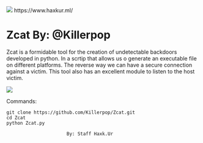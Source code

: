 <img src="https://1.bp.blogspot.com/-EkUHTqUCQ3Y/XdI1qZjrR1I/AAAAAAAABc8/aDjXNBNCMRAvLGu-dpW8XepYyy_-YRVvACK4BGAYYCw/s792/cubo-logo-new-no-back-1024x905.png" />
https://www.haxkur.ml/

# Zcat By: @Killerpop


Zcat is a formidable tool for the creation of undetectable 
backdoors developed in python. In a scrtip that allows us 
o generate an executable file on different platforms. 
The reverse way we can have a secure connection against a victim.
This tool also has an excellent module to listen to the host victim.


<img src="https://4.bp.blogspot.com/-V0UffFnTEZU/WnHFWou7hXI/AAAAAAAAAoQ/i4bbgtXdvvM6PSqJqRtn42Y19E_5SgeogCLcBGAs/s1600/Captura%2Bde%2Bpantalla%2B2018-01-31%2B10%253A31%253A28.png" />


Commands:

	git clone https://github.com/Killerpop/Zcat.git
	cd Zcat
	python Zcat.py

                          By: Staff Haxk.Ur
